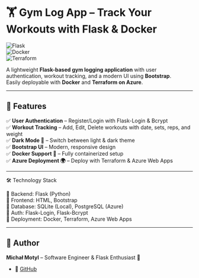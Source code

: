 # 🏋️ Gym Log App – Track Your Workouts with Flask & Docker  

![Flask](https://img.shields.io/badge/Flask-2.0-blue.svg)  
![Docker](https://img.shields.io/badge/Docker-✔️-blue)  
![Terraform](https://img.shields.io/badge/Terraform-IaC-purple)  

A lightweight **Flask-based gym logging application** with user authentication, workout tracking, and a modern UI using **Bootstrap**.  
Easily deployable with **Docker** and **Terraform on Azure**.  

---

## 🚀 Features  
✅ **User Authentication** – Register/Login with Flask-Login & Bcrypt  
✅ **Workout Tracking** – Add, Edit, Delete workouts with date, sets, reps, and weight  
✅ **Dark Mode 🌙** – Switch between light & dark theme  
✅ **Bootstrap UI** – Modern, responsive design  
✅ **Docker Support 🐳** – Fully containerized setup  
✅ **Azure Deployment 🌍** – Deploy with Terraform & Azure Web Apps  

---

🛠️ Technology Stack

🔹 Backend: Flask (Python)  
🔹 Frontend: HTML, Bootstrap  
🔹 Database: SQLite (Local), PostgreSQL (Azure)  
🔹 Auth: Flask-Login, Flask-Bcrypt  
🔹 Deployment: Docker, Terraform, Azure Web Apps  

---

## 👤 Author  
**Michał Motyl** – Software Engineer & Flask Enthusiast 🚀  

- 🔗 [GitHub](https://github.com/mmotyl95)  